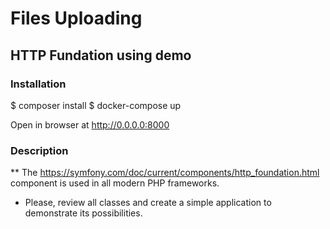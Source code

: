 # Files Uploading
## HTTP Fundation using demo

### Installation
$ composer install
$ docker-compose up

Open in browser at http://0.0.0.0:8000

### Description
** The https://symfony.com/doc/current/components/http_foundation.html component is used in all modern PHP frameworks.
- Please, review all classes and create a simple application to demonstrate its possibilities.
